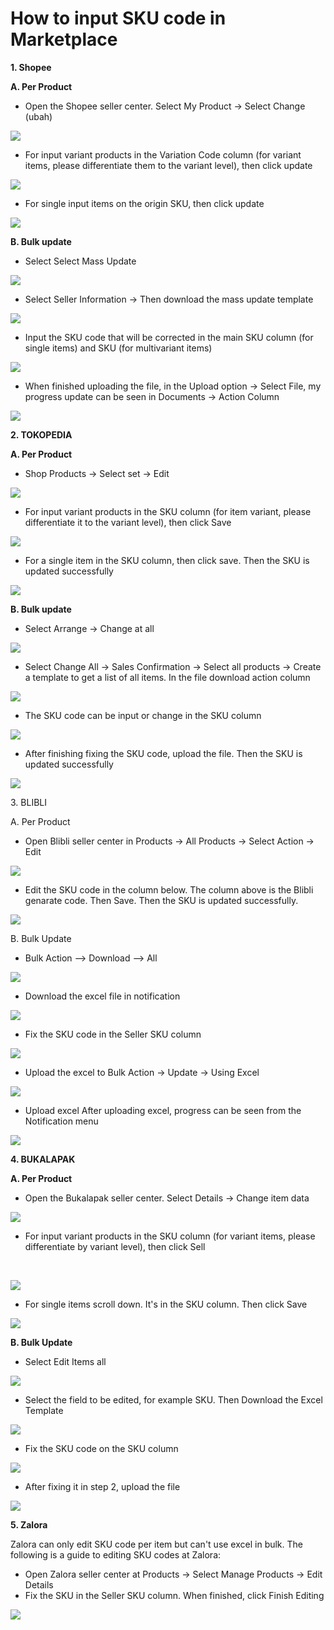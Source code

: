# How to input SKU code in Marketplace

**1. Shopee**

**A. Per Product**

* Open the Shopee seller center. Select My Product -> Select Change (ubah)

![](https://gblobscdn.gitbook.com/assets%2F-MQjyQQDEkdPNmbOIMd5%2F-MUSWBA4kKohiTyJIkoi%2F-MUSnEadckZRHmWAWjD3%2Fimage.png?alt=media\&token=04152c55-e2bd-4d3a-bc1d-479236fea33f)

*   For input variant products in the Variation Code column (for variant items, please differentiate them to the variant level), then click update



![](https://gblobscdn.gitbook.com/assets%2F-MQjyQQDEkdPNmbOIMd5%2F-MUSWBA4kKohiTyJIkoi%2F-MUSoqcO8BI\_CJUNynEK%2Fimage.png?alt=media\&token=2404d94c-e27f-45e1-b4f2-67322cbb4770)

*   For single input items on the origin SKU, then click update



![](https://gblobscdn.gitbook.com/assets%2F-MQjyQQDEkdPNmbOIMd5%2F-MUSWBA4kKohiTyJIkoi%2F-MUSpRRU-2d4tB2Ev-2Q%2Fimage.png?alt=media\&token=8b052467-bce5-4823-890b-0791357b0a71)

&#x20;**B. Bulk update**

* Select Select Mass Update

![](https://gblobscdn.gitbook.com/assets%2F-MQjyQQDEkdPNmbOIMd5%2F-MUSWBA4kKohiTyJIkoi%2F-MUSq2-eollahFqwiBZo%2Fimage.png?alt=media\&token=4984189a-e852-4d9d-8147-528eb12bf217)

* Select Seller Information -> Then download the mass update template

![](https://gblobscdn.gitbook.com/assets%2F-MQjyQQDEkdPNmbOIMd5%2F-MUSWBA4kKohiTyJIkoi%2F-MUSqNN32U1pQuTme0Ad%2Fimage.png?alt=media\&token=2dfee238-76e7-41a6-a72c-a8b66041c7e5)

* Input the SKU code that will be corrected in the main SKU column (for single items) and SKU (for multivariant items)

![](https://gblobscdn.gitbook.com/assets%2F-MQjyQQDEkdPNmbOIMd5%2F-MUSWBA4kKohiTyJIkoi%2F-MUSr1eGxpY6N7qtSkXh%2Fimage.png?alt=media\&token=47c6f47a-b1c1-4200-b41a-758a8175c01d)

* When finished uploading the file, in the Upload option -> Select File, my progress update can be seen in Documents -> Action Column

![](https://gblobscdn.gitbook.com/assets%2F-MQjyQQDEkdPNmbOIMd5%2F-MUSWBA4kKohiTyJIkoi%2F-MUSrXbu8Y6gQQcAyCOz%2Fimage.png?alt=media\&token=b05d097e-915a-4664-a542-99ba11a9e8e9)

**2. TOKOPEDIA**

**A. Per Product**

* Shop Products -> Select set -> Edit

![](https://gblobscdn.gitbook.com/assets%2F-MQjyQQDEkdPNmbOIMd5%2F-MUSsabBgDo6wNksj7Z3%2F-MUStRrmtdWBWcHqkfye%2Fimage.png?alt=media\&token=056fb9f2-1bf6-4fba-a713-2975ea8cac4e)

*   For input variant products in the SKU column (for item variant, please differentiate it to the variant level), then click Save



![](https://gblobscdn.gitbook.com/assets%2F-MQjyQQDEkdPNmbOIMd5%2F-MUSsabBgDo6wNksj7Z3%2F-MUSthBLQB92mNTzlW1-%2Fimage.png?alt=media\&token=55184394-fff3-4b90-9a37-2e1dbe99df22)

* For a single item in the SKU column, then click save. Then the SKU is updated successfully

![](https://gblobscdn.gitbook.com/assets%2F-MQjyQQDEkdPNmbOIMd5%2F-MUSsabBgDo6wNksj7Z3%2F-MUSuIE4CtdBydThNRmI%2Fimage.png?alt=media\&token=07b68360-308f-4ec7-8696-0c0854943b06)

**B. Bulk update**

*   Select Arrange -> Change at all



![](https://gblobscdn.gitbook.com/assets%2F-MQjyQQDEkdPNmbOIMd5%2F-MUSsabBgDo6wNksj7Z3%2F-MUSuspl7m\_W8zZGAUEw%2Fimage.png?alt=media\&token=fe1aef28-c625-49eb-8856-25269f19274b)

* Select Change All -> Sales Confirmation -> Select all products -> Create a template to get a list of all items. In the file download action column

![](https://gblobscdn.gitbook.com/assets%2F-MQjyQQDEkdPNmbOIMd5%2F-MUSsabBgDo6wNksj7Z3%2F-MUSw3GZcIcQynbqtRaZ%2Fimage.png?alt=media\&token=524934e2-5bce-4c3b-a6c1-7285a5ae610f)

* The SKU code can be input or change in the SKU column

![](https://gblobscdn.gitbook.com/assets%2F-MQjyQQDEkdPNmbOIMd5%2F-MUSsabBgDo6wNksj7Z3%2F-MUSwm38zPESQiql9Ux-%2Fimage.png?alt=media\&token=2404e37f-a23d-43b3-bc4a-df385d15d3a0)

*   After finishing fixing the SKU code, upload the file. Then the SKU is updated successfully



![](https://gblobscdn.gitbook.com/assets%2F-MQjyQQDEkdPNmbOIMd5%2F-MUSsabBgDo6wNksj7Z3%2F-MUSx9zEz2iY\_SFIW3Gj%2Fimage.png?alt=media\&token=a00939f0-5613-4567-bda2-7e4711416e02)

3\. BLIBLI

A. Per Product

* Open Blibli seller center in Products -> All Products -> Select Action -> Edit

![](https://gblobscdn.gitbook.com/assets%2F-MQjyQQDEkdPNmbOIMd5%2F-MUSy6YhLuIsAAfSYmlM%2F-MUSyzs8F7xTAEdBIyeZ%2Fimage.png?alt=media\&token=c114210b-e1ef-4c7e-930f-ffd81414a4f1)

* Edit the SKU code in the column below. The column above is the Blibli genarate code. Then Save. Then the SKU is updated successfully.

![](https://gblobscdn.gitbook.com/assets%2F-MQjyQQDEkdPNmbOIMd5%2F-MUSy6YhLuIsAAfSYmlM%2F-MUSzKRoRDjMQyRDY7Ja%2Fimage.png?alt=media\&token=eeda9c46-4385-464c-9413-ce8bb4f98cc6)

B. Bulk Update

* Bulk Action --> Download --> All

![](https://gblobscdn.gitbook.com/assets%2F-MQjyQQDEkdPNmbOIMd5%2F-MUSzs6\_u09o1eutnepO%2F-MUT-kzX\_FDQZsUKL-Xt%2Fimage.png?alt=media\&token=95361964-a212-4f46-bfa6-86ac030af653)

* Download the excel file in notification

![](https://gblobscdn.gitbook.com/assets%2F-MQjyQQDEkdPNmbOIMd5%2F-MUSzs6\_u09o1eutnepO%2F-MUT0CJCopKS8-jyXEsF%2Fimage.png?alt=media\&token=a90c021a-99c9-424c-bdff-463f4ac26840)

* Fix the SKU code in the Seller SKU column

![](https://gblobscdn.gitbook.com/assets%2F-MQjyQQDEkdPNmbOIMd5%2F-MUSzs6\_u09o1eutnepO%2F-MUT0N-j32clFYi3ei-u%2Fimage.png?alt=media\&token=6d3dab44-4fdc-410e-b4f5-84134abe5170)

* Upload the excel to Bulk Action -> Update -> Using Excel

![](https://gblobscdn.gitbook.com/assets%2F-MQjyQQDEkdPNmbOIMd5%2F-MUSzs6\_u09o1eutnepO%2F-MUT0d9jC\_mLkFFYq1GO%2Fimage.png?alt=media\&token=71d2d726-7097-47f5-be97-b1bb7d82fed8)

* Upload excel After uploading excel, progress can be seen from the Notification menu

![](https://gblobscdn.gitbook.com/assets%2F-MQjyQQDEkdPNmbOIMd5%2F-MUSzs6\_u09o1eutnepO%2F-MUT13U-Cq1SaTNP1X-T%2Fimage.png?alt=media\&token=80ad8f9f-8020-4e23-9df2-f529446460b8)

**4. BUKALAPAK**

**A. Per Product**

* Open the Bukalapak seller center. Select Details -> Change item data

![](https://gblobscdn.gitbook.com/assets%2F-MQjyQQDEkdPNmbOIMd5%2F-MUT1DYOvJZM5vJxM\_W-%2F-MUT1ZupVEMNXOKm5PDb%2Fimage.png?alt=media\&token=1ab0aea9-afb9-4c02-a1d0-7b3f8218513c)

*   For input variant products in the SKU column (for variant items, please differentiate by variant level), then click Sell

    ​

![](https://gblobscdn.gitbook.com/assets%2F-MQjyQQDEkdPNmbOIMd5%2F-MUT1DYOvJZM5vJxM\_W-%2F-MUT2QGRSxixLwd36\_Tb%2Fimage.png?alt=media\&token=76d883da-3b98-4019-9dff-0a0bd6166f51)

*   For single items scroll down. It's in the SKU column. Then click Save



![](https://gblobscdn.gitbook.com/assets%2F-MQjyQQDEkdPNmbOIMd5%2F-MUT1DYOvJZM5vJxM\_W-%2F-MUT2pSmQuY52046A1b1%2Fimage.png?alt=media\&token=8b16b67c-cb68-4d5b-9947-aa72f65d16fa)

**B. Bulk Update**

* Select Edit Items all

![](https://gblobscdn.gitbook.com/assets%2F-MQjyQQDEkdPNmbOIMd5%2F-MUT1DYOvJZM5vJxM\_W-%2F-MUT3DQz6CB91mthLslQ%2Fimage.png?alt=media\&token=666caef4-52dc-4626-8260-4b45f79eb4da)

* Select the field to be edited, for example SKU. Then Download the Excel Template

![](https://gblobscdn.gitbook.com/assets%2F-MQjyQQDEkdPNmbOIMd5%2F-MUT1DYOvJZM5vJxM\_W-%2F-MUT3X8flO7vwGxI\_NdJ%2Fimage.png?alt=media\&token=a33146e4-bc0c-44d6-8b78-3346be94c593)

* &#x20;Fix the SKU code on the SKU column

![](https://gblobscdn.gitbook.com/assets%2F-MQjyQQDEkdPNmbOIMd5%2F-MUT1DYOvJZM5vJxM\_W-%2F-MUT3i8VVv0gTm9fGGXv%2Fimage.png?alt=media\&token=4ab81197-5e5e-49ee-ace7-fcc2ad570e27)

* After fixing it in step 2, upload the file

![](https://gblobscdn.gitbook.com/assets%2F-MQjyQQDEkdPNmbOIMd5%2F-MUT1DYOvJZM5vJxM\_W-%2F-MUT3w\_8S58s2YSvsnqU%2Fimage.png?alt=media\&token=965077d2-82fd-41be-9f6b-47d08fbf8fbc)

**5. Zalora**&#x20;

Zalora can only edit SKU code per item but can't use excel in bulk. The following is a guide to editing SKU codes at Zalora:

* Open Zalora seller center at Products -> Select Manage Products -> Edit Details
* Fix the SKU in the Seller SKU column. When finished, click Finish Editing

![](https://gblobscdn.gitbook.com/assets%2F-MQjyQQDEkdPNmbOIMd5%2F-MUT54aMoBT-Ahj94DoQ%2F-MUT6R2hUdbjx2Qn3wKQ%2Fimage.png?alt=media\&token=5830e48b-9f63-496a-b83f-dc25f8dcd0e2)
